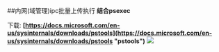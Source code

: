 ##内网(域管理)ipc批量上传执行
**结合​psexec**

下载:
**[https://docs.microsoft.com/en-us/sysinternals/downloads/pstools](https://docs.microsoft.com/en-us/sysinternals/downloads/pstools "pstools")**
![](https://i.imgur.com/BYNeIED.jpg)
